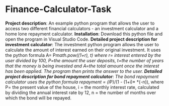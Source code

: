 # Finance-Calculator-Task
**Project description**: An example python program that allows the user to access two different financial calculators - an investment calculator and a home lone repayment calculator. 
**Installation**: Download this python file and open the program in Visual Studio Code. 
**Detailed project description for investment calculator**: The investment python program allows the user to calculate the amount of interest earned on their original investment. 
It uses the python formula A= P*math.pow((1+r), t) where r= interest entered by the user divided by 100, P=the amount the user deposits, t=the number of years that the money is being invested and A=the total amount once the interest has been applied. 
The program then prints the answer to the user. 
**Detailed project description for bond repayment calculator**: The bond repayment calculator uses the python formula repayment = (i*P)/(1 - (1+i)* *(-n)), where P= the present value of the house, i = the monthly interest rate, calculated by dividing the annual interest rate by 12, n = the number of months over which the bond will be repayed. 
